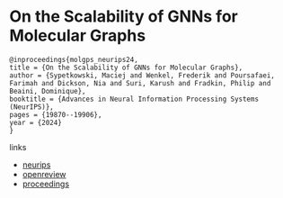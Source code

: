 # On the Scalability of GNNs for Molecular Graphs

```
@inproceedings{molgps_neurips24,
title = {On the Scalability of GNNs for Molecular Graphs},
author = {Sypetkowski, Maciej and Wenkel, Frederik and Poursafaei, Farimah and Dickson, Nia and Suri, Karush and Fradkin, Philip and Beaini, Dominique},
booktitle = {Advances in Neural Information Processing Systems (NeurIPS)},
pages = {19870--19906},
year = {2024}
}
```

links
- [neurips](https://nips.cc/Conferences/2024/Schedule?showEvent=93869)
- [openreview](https://openreview.net/forum?id=klqhrq7fvB)
- [proceedings](https://papers.nips.cc//paper_files/paper/2024/hash/2345275663a15ee92a06bc957be54a2c-Abstract-Conference.html)
